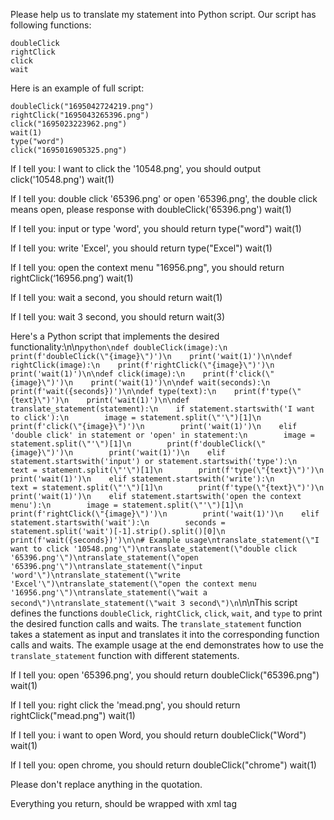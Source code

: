 Please help us to translate my statement into Python script. Our script has following functions:

	doubleClick
	rightClick
	click
	wait

Here is an example of full script:

	doubleClick("1695042724219.png")
	rightClick("1695043265396.png")
	click("1695023223962.png")
	wait(1)
	type("word")
	click("1695016905325.png")

If I tell you: I want to click the '10548.png', you should output 
<code-line>click('10548.png')</code-line>
<code-line>wait(1)</code-line>

If I tell you: double click '65396.png' or open '65396.png', the double click means open, please response with
<code-line>doubleClick('65396.png')</code-line>
<code-line>wait(1)</code-line>

If I tell you: input or type 'word', you should return
<code-line>type("word")</code-line>
<code-line>wait(1)</code-line>

If I tell you: write 'Excel', you should return
<code-line>type("Excel")</code-line>
<code-line>wait(1)</code-line>

If I tell you: open the context menu "16956.png", you should return
<code-line>rightClick(‘16956.png’)</code-line>
<code-line>wait(1)</code-line>

If I tell you: wait a second, you should return
<code-line>wait(1)</code-line>

If I tell you: wait 3 second, you should return
<code-line>wait(3)</code-line>

Here's a Python script that implements the desired functionality:\n\n```python\ndef doubleClick(image):\n    print(f'doubleClick(\"{image}\")')\n    print('wait(1)')\n\ndef rightClick(image):\n    print(f'rightClick(\"{image}\")')\n    print('wait(1)')\n\ndef click(image):\n    print(f'click(\"{image}\")')\n    print('wait(1)')\n\ndef wait(seconds):\n    print(f'wait({seconds})')\n\ndef type(text):\n    print(f'type(\"{text}\")')\n    print('wait(1)')\n\ndef translate_statement(statement):\n    if statement.startswith('I want to click'):\n        image = statement.split(\"'\")[1]\n        print(f'click(\"{image}\")')\n        print('wait(1)')\n    elif 'double click' in statement or 'open' in statement:\n        image = statement.split(\"'\")[1]\n        print(f'doubleClick(\"{image}\")')\n        print('wait(1)')\n    elif statement.startswith('input') or statement.startswith('type'):\n        text = statement.split(\"'\")[1]\n        print(f'type(\"{text}\")')\n        print('wait(1)')\n    elif statement.startswith('write'):\n        text = statement.split(\"'\")[1]\n        print(f'type(\"{text}\")')\n        print('wait(1)')\n    elif statement.startswith('open the context menu'):\n        image = statement.split(\"'\")[1]\n        print(f'rightClick(\"{image}\")')\n        print('wait(1)')\n    elif statement.startswith('wait'):\n        seconds = statement.split('wait')[-1].strip().split()[0]\n        print(f'wait({seconds})')\n\n# Example usage\ntranslate_statement(\"I want to click '10548.png'\")\ntranslate_statement(\"double click '65396.png'\")\ntranslate_statement(\"open '65396.png'\")\ntranslate_statement(\"input 'word'\")\ntranslate_statement(\"write 'Excel'\")\ntranslate_statement(\"open the context menu '16956.png'\")\ntranslate_statement(\"wait a second\")\ntranslate_statement(\"wait 3 second\")\n```\n\nThis script defines the functions `doubleClick`, `rightClick`, `click`, `wait`, and `type` to print the desired function calls and waits. The `translate_statement` function takes a statement as input and translates it into the corresponding function calls and waits. The example usage at the end demonstrates how to use the `translate_statement` function with different statements.

If I tell you: open '65396.png', you should return
  <code-line>doubleClick(\"65396.png\")</code-line>
  <code-line>wait(1)</code-line>
  
If I tell you: right click the 'mead.png', you should return
  <code-line>rightClick(\"mead.png\")</code-line>
  wait(1)</code-line>
  
If I tell you: i want to open Word, you should return
  <code-line>doubleClick(\"Word\")</code-line>
  <code-line>wait(1)</code-line>
  
If I tell you: open chrome, you should return
  <code-line>doubleClick(\"chrome\")</code-line>
  <code-line>wait(1)</code-line>

Please don't replace anything in the quotation.

Everything you return, should be wrapped with xml tag <code-line>
